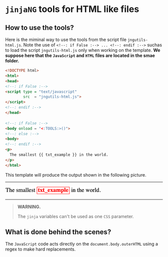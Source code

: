 `jinjaNG` tools for HTML like files
===================================

How to use the tools?
---------------------

Here is the miminal way to use the tools from the script file `jngutils-html.js`. Note the use of `<!--: if False :--> ... <!--: endif :-->` suchas to load the script `jngutils-html.js` only when working on the template. **We suppose here that the `JavaScript` and `HTML` files are located in the smae folder.**

~~~html
<!DOCTYPE html>
<html>
<head>
<!--: if False :-->
<script type = "text/javascript"
        src  = "jngutils-html.js">
</script>
<!--: endif :-->
</head>

<!--: if False :-->
<body onload = "<:TOOLS:>()">
<!--: else :-->
<body>
<!--: endif :-->
<p>
  The smallest {{ txt_example }} in the world.
</p>
</html>
~~~

This template will produce the output shown in the following picture.

---

![output](images/exavar.png)

---

> **WARNING.**
>
> The `jinja` variables can't be used as one `CSS` parameter.


What is done behind the scenes?
-------------------------------

The `JavaScript` code acts directly on the `document.body.outerHTML` using a regex to make hard replacements.
